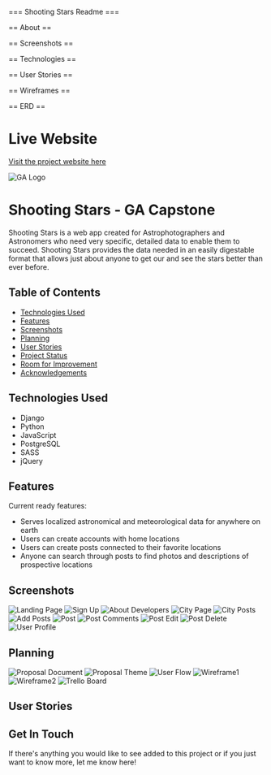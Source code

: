 === Shooting Stars Readme ===

== About ==

== Screenshots ==

== Technologies ==

== User Stories ==

== Wireframes ==

== ERD ==

# Live Website
[Visit the project website here](https://shooting-stars-app.herokuapp.com/)

<!-- ![Website Demo](./main_app/static/images/demo2.png) -->

![GA Logo](https://ga-dash.s3.amazonaws.com/production/assets/logo-9f88ae6c9c3871690e33280fcf557f33.png)

# Shooting Stars - GA Capstone


Shooting Stars is a web app created for Astrophotographers and Astronomers who need very specific, detailed data to enable them to succeed. Shooting Stars provides the data needed in an easily digestable format that allows just about anyone to get our and see the stars better than ever before.


## Table of Contents
* [Technologies Used](#technologies-used)
* [Features](#features)
* [Screenshots](#screenshots)
* [Planning](#planning)
* [User Stories](#user-stories)
* [Project Status](#project-status)
* [Room for Improvement](#room-for-improvement)
* [Acknowledgements](#acknowledgements)


## Technologies Used
- Django
- Python
- JavaScript
- PostgreSQL
- SASS
- jQuery


## Features
Current ready features:
- Serves localized astronomical and meteorological data for anywhere on earth
- Users can create accounts with home locations
- Users can create posts connected to their favorite locations
- Anyone can search through posts to find photos and descriptions of prospective locations


## Screenshots
![Landing Page](./main_app/static/images/demo2.png)
![Sign Up](./main_app/static/images/demo8.png)
![About Developers](./main_app/static/images/demo3.png)
![City Page](./main_app/static/images/demo4.png)
![City Posts](./main_app/static/images/demo7.png)
![Add Posts](./main_app/static/images/demo5.png)
![Post](./main_app/static/images/demo9.png)
![Post Comments](./main_app/static/images/demo10.png)
![Post Edit](./main_app/static/images/demo12.png)
![Post Delete](./main_app/static/images/demo11.png)
![User Profile](./main_app/static/images/demo6.png)


## Planning
![Proposal Document](/main_app/static/images/proposal.png)
![Proposal Theme](/main_app/static/images/proposal_theme.png)
![User Flow](./main_app/static/images/userflow.png)
![Wireframe1](./main_app/static/images/wireframe1.png)
![Wireframe2](./main_app/static/images/wireframe2.png)
![Trello Board](./main_app/static/images/planning5.png)


## User Stories



## Get In Touch

If there's anything you would like to see added to this project or if you just want to know more, let me know here!

